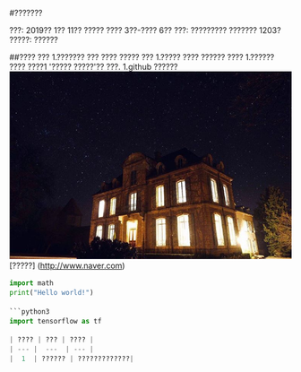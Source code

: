 #???????

???: 2019?? 1?? 11?? ????? ???? 3??-???? 6??
???: ????????? ??????? 1203?
?????: ??????

##???? ???
1.??????? ??? ???? ????? ???
1.????? ???? ?????? ????
1.?????? ???? ????1 '????? ?????'?? ???.
1.github ??????
![????](hello.png)
[?????] (http://www.naver.com)

```python
import math
print("Hello world!")

```python3
import tensorflow as tf

| ???? | ??? | ???? |
| --- |  ---  | --- |
|  1  | ?????? | ?????????????|